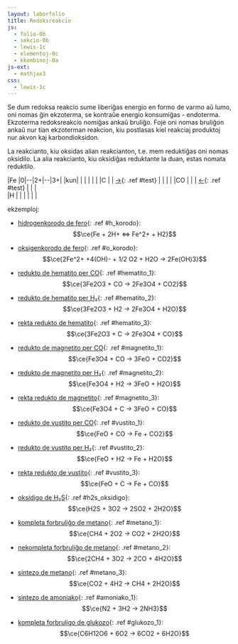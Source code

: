 ```yaml
---
layout: laborfolio
title: Redoksreakcio
js:
  - folio-0b
  - sekcio-0b 
  - lewis-1c
  - elementoj-0c
  - kkombinoj-0a
js-ext:
  - mathjax3
css:
  - lewis-1c 
---
```


Se dum redoksa reakcio sume liberiĝas energio en formo de varmo aŭ lumo, oni nomas ĝin ekzoterma, se kontraŭe
energio konsumiĝas - endoterma. Ekzoterma redoksreakcio nomiĝas ankaŭ bruliĝo. Foje oni nomas bruliĝon ankaŭ nur tian ekzoterman reakcion, kiu postlasas kiel reakciaj produktoj nur akvon kaj karbondioksidon.

La reakcianto, kiu oksidas alian reakcianton, t.e. mem reduktiĝas oni nomas oksidilo. La alia reakcianto, kiu oksidiĝas reduktante la duan, estas nomata reduktilo.


|Fe |0|--|2+|--|3+|
|kun| |  |  |  |  |
|C  | | [→](#){: .ref #test} |  |  |  |
|CO | |  | [←](#){: .ref #test} |  |  |  
|H  | |  |  |  |  |  

<!-- https://mhchem.github.io/MathJax-mhchem/ -->

ekzemploj:
  - [hidrogenkorodo de fero](#){: .ref #h_korodo}: $$\ce{Fe + 2H+ <=> Fe^2+ + H2}$$
  - [oksigenkorodo de fero](#){: .ref #o_korodo}: $$\ce{2Fe^2+ +4(OH)- + 1/2 O2 + H2O -> 2Fe(OH)3}$$

  - [redukto de hematito per CO](#){: .ref #hematito_1}: $$\ce{3Fe2O3 + CO -> 2Fe3O4 + CO2}$$
  - [redukto de hematito per H₂](#){: .ref #hematito_2}: $$\ce{3Fe2O3 + H2 -> 2Fe3O4 + H2O}$$
  - [rekta redukto de hematito](#){: .ref #hematito_3}: $$\ce{3Fe2O3 + C -> 2Fe3O4 + CO}$$

  - [redukto de magnetito per CO](#){: .ref #magnetito_1}: $$\ce{Fe3O4 + CO -> 3FeO + CO2}$$
  - [redukto de magnetito per H₂](#){: .ref #magnetito_2}: $$\ce{Fe3O4 + H2 -> 3FeO + H2O}$$
  - [rekta redukto de magnetito](#){: .ref #magnetito_3}: $$\ce{Fe3O4 + C -> 3FeO + CO}$$

  - [redukto de vustito per CO](#){: .ref #vustito_1}: $$\ce{FeO + CO -> Fe + CO2}$$
  - [redukto de vustito per H₂](#){: .ref #vustito_2}: $$\ce{FeO + H2 -> Fe + H2O}$$
  - [rekta redukto de vustito](#){: .ref #vustito_3}: $$\ce{FeO + C -> Fe + CO}$$

  - [oksidigo de H₂S](#){: .ref #h2s_oksidigo}: $$\ce{H2S + 3O2 -> 2SO2 + 2H2O}$$

  - [kompleta forbruliĝo de metano](#){: .ref #metano_1}: $$\ce{CH4 + 2O2 -> CO2 + 2H2O}$$
  - [nekompleta forbruliĝo de metano](#){: .ref #metano_2}: $$\ce{2CH4 + 3O2 -> 2CO + 4H2O}$$
  - [sintezo de metano](#){: .ref #metano_3}: $$\ce{CO2 + 4H2 -> CH4 + 2H2O}$$
  - [sintezo de amoniako](#){: .ref #amoniako_1}: $$\ce{N2 + 3H2 -> 2NH3}$$
  - [kompleta forbruligo de glukozo](#){: .ref #glukozo_1}: $$\ce{C6H12O6 + 6O2 -> 6CO2 + 6H2O}$$


<script>

// kalkuli oksidnombrojn vd. https://www.periodni.com/de/oxidationszahlen_rechner.php

/*
const molekuloj = { // kiel ni difinu prezenton de ligoj kiel paroj? plej bone iel malloke por povi ŝalti la prezenton de la tuta formulo facile 
  H2:  { a: "H2", l: { h1: "3-h2" } }, // l: angulo, ligtipo, celatomo
  H_p:  { j: "H+" }, 
  O2:  { a: "O2", l: { o1: "3=o2" }, e: { o1: "7:y:", o2: "1:5:" } }, // e-paroj de unua O: ĉe horloĝ-ciferoj 7 kaj 11 (y), de dua O: ĉe ciferoj 1 kaj 5
  N2:  { a: "N2", l: { n1: "3#n2" }, e: { n1: "9:", n2: "3:" } },
  H2O: { a: "OH2", l: { o: "dme-h1 mA-h2" }, e: { o: "Z:ma:" } }, // anguloj de H: dme = 180°-51,5° A = +105°, anguloj de e-paroj: mZ = -42° a = +85°
  "OH^-": { a: "OH", l: { o: "3-h" }, e: { o: "0:6:9:"}, s: { _: "-", o: "-"} },
  C: { a: "C", e: { c: "0.3.6.9." } },
  CO2: { a: "CO2", l: { c: "3=o2 9=o1" }, e: { o1: "7:y:", o2: "1:5:" } }, 
  CO: { a: "CO", l: { c: "3#o" }, e: { c: "9:", o: "3:" }, s: { c: "-", o: "+" } },
  Fe: { a: "Fe" },
  "Fe^2+": { j: "Fe2+" },
  Fe2O3: { j: ["O2-","Fe3+","O2-","Fe3+","O2-"], e: { o1: "0:3:6:9:", o2: "0:3:6:9:", o3: "0:3:6:9:" } },
  Fe3O4: { j: ["O2-","Fe3+","O2-","Fe2+","O2-","Fe3+","O2-"], e: { o1: "0:3:6:9:", o2: "0:3:6:9:", o3: "0:3:6:9:", o4: "0:3:6:9:" } },
  "Fe(OH)3": { a: "Fe", 
    g: { "OH": { a: "OH", on: "-2 +1" } }, 
    l: { fe: "0-OH 4-OH 8-OH" }, 
    on: "+3"
  },
  FeO: { j: ["O2-","Fe2+"], e: { o: "0:3:6:9:"} },
  H2S: { a: "SH2", l: { s: "1A-h1 k-h2" }, e: { s: "x:2:" } },
  SO2: { a: "SO2", l: { s: "4=o1 8=o2" }, e: { s: "0:", o1: "2:6:", o2: "6:x:" } },
  NH3: { a: "NH3", l: { n: "1-h1 3-h2 5-h3" }, e: {n: "9:" }},
  CH4: { a: "CH4", l: { c: "0-h1 3-h2 6-h3 9-h4"} }, // l: pli mallonge eble: "-% h1 h2 h3 h4"
    // https://en.wikipedia.org/wiki/Glucose#/media/File:Alpha_glucose_views.svg
    
  C6H12O6: { a: "C6O", 
    g: { 
      "OH": { a: "OH", on: "-2 +1" } 
    }, 
    l: { 
      c1: "x-o 2>OH 6-c2", 
      c2: "4>OH 8-c3",
      c3: "6<OH x-c4",
      c4: "8>OH 0-c5",
      c5: "x<c6 2-o",
      c6: "0-OH" }, 
    on: "+1 0 0 0 0 -1 -2" 
  }
}
*/

const ekvacioj = {
  h_korodo: "Fe + 2*H^+ <-> Fe^2+ + H2",
  o_korodo: "2*Fe^2+ + 4*OH^- + ½*O2 + H2O -> 2*Fe(OH)3",
  metano_1: "CH4 + 2*O2 -> CO2 + 2*H2O",
  metano_2: "2*CH4 + 3 * O2 -> 2*CO + 4*H2O",
  metano_3: "CO2 + 4*H2 -> CH4 + 2*H2O",
  amoniako_1: "N2 + 3*H2 -> 2*NH3",
  glukozo_1: "C6H12O6 + 6*O2 -> 6*CO2 + 6*H2O",
  hematito_1: "3*Fe2O3 + CO -> 2*Fe3O4 + CO2",
  hematito_2: "3*Fe2O3 + H2 -> 2*Fe3O4 + H2O",
  hematito_3: "3*Fe2O3 + C -> 2*Fe3O4 + CO",
  magnetito_1: "Fe3O4 + CO -> 3*FeO + CO2",
  magnetito_2: "Fe3O4 + H2 -> 3*FeO + H2O",
  magnetito_3: "Fe3O4 + C -> 3*FeO + CO",
  vustito_1: "FeO + CO -> Fe + CO2",
  vustito_2: "FeO + H2 -> Fe + H2O",
  vustito_3: "FeO + C -> Fe + CO",
  h2s_oksidigo: "2*H2S + 3*O2 -> 2*SO2 + 2*H2O",
  test: "Fe2O3"
}

/*
const ekvacioj = {
  metanbrulo: [CH4,'+',2*O2,'->',CO2,'+',2*H2O],
  metankreo: [CO2,'+',4*H2,'->',CH4,'+',2*H2O]
}
*/

function desegno(frm) {
    // malplenigu
    const svg = ĝi("#redoks_enhavo");
    svg.textContent = "";
    const lewis = new Lewis(svg);
    const elementoj = Elemento.listo();

    // desegnu formulon kiel Lewis-strukturon
    lewis.ekvacio(ekvacioj[frm], kkombinoj, {
      // kalkulu kaj montru oksidnombrojn
      on_fŝ: true,
      // kalkulu kaj montru arkojn de elektron-atributo (por oksidnombroj)
      on_arkoj: true,
      // jonojn marku per angulo, ne krampoj...
      jon_angulo: true,
      // funkcio, kiu redonas la elektronegativecon de elemento
      eneg: (smb) => elementoj[smb].eneg,
      // tro longajn ekvaciojn aranĝu dulinie...
      dulinie: frm.startsWith("hematito") || frm.startsWith("magnetito")
    });
}

lanĉe(() => {
    const lgrp = new Lewis(ĝi("#redokso"));
    //desegno("test");
    desegno("metano_1");
});

reference((ref) => {
  desegno(ref);
});

</script>

<svg id="redokso"
    version="1.1" 
    xmlns="http://www.w3.org/2000/svg" 
    xmlns:xlink="http://www.w3.org/1999/xlink" width="100%" viewBox="-5 -30 320 160">
 <style type="text/css">
    <![CDATA[
      path.mkojno {
        stroke: none;
        fill: url(#strie);
      }

      rect.mkojno {
        fill: black;
        stroke: black;
        stroke-width: 0.6;
      }

      .elemento text.shargo, .jonkrampo text {
        fill: SeaGreen;
        font-weight: bold;
      }

      text.o-nro {
          font-size: 3.5px;
          font-weight: bold;
      }

    ]]>
  </style>
  <defs>
    <pattern id="strie" viewBox="0,0,4,1" height="20%" width="20%">
      <rect width="2" height="1"/>
    </pattern>
  </defs>
  <g id="redoks_enhavo"></g>
</svg>
